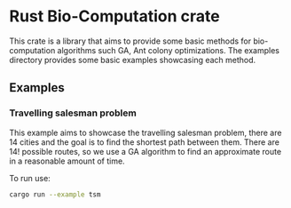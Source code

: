 # Rust Bio-Computation crate
This crate is a library that aims to provide some basic methods for bio-computation algorithms such GA, Ant colony optimizations.
The examples directory provides some basic examples showcasing each method.

## Examples
### Travelling salesman problem
This example aims to showcase the travelling salesman problem, there are 14 cities and the goal is to find the shortest path between them.
There are 14! possible routes, so we use a GA algorithm to find an approximate route in a reasonable amount of time.

To run use:
```bash
cargo run --example tsm
```